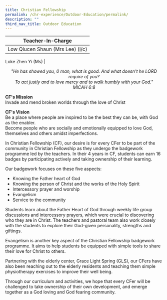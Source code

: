 ```yaml
---
title: Christian Fellowship
permalink: /chr-experience/Outdoor-Education/permalink/
description: ""
third_nav_title: Outdoor Education
---
```

| Teacher-In-Charge |
| -------- | 
| Low Qiucen Shaun (Mrs Lee) (i/c) 
Loke Zhen Yi (Ms)
|

*<center> "He has showed you, 0 man, what is good. And what doesn't he LORD require of you? <br> To act justly and to love mercy and to walk humbly with your God." <BR>
MICAH 6:8 </center>*

**CF's Mission** <br>
Invade and mend broken worlds through the love of Christ

**CF's Vision** <br>
Be a place where people are inspired to be the best they can be, with God as the enabler. <br> Become people who are socially and emotionally equipped to love God, themselves and others amidst imperfections.

In Christian Fellowship (CF), our desire is for every CFer to be part of the community in Christian Fellowship as they undergo the badgework programme led by the teachers. In their 4 years in CF, students can earn 16 badges by participating actively and taking ownership of their learning.

Our badgework focuses on these five aspects:
* Knowing the Father heart of God 
* Knowing the person of Christ and the works of the Holy Spirit
* Intercessory prayer and worship
* Evangelism
* Service to the community

Students learn about the Father Heart of God through weekly life group discussions and intercessory prayers, which were crucial to discovering who they are in Christ. The teachers and pastoral team also work closely with the students to explore their God-given personality, strengths and giftings.

Evangelism is another key aspect of the Christian Fellowship badgework programme. It aims to help students be equipped with simple tools to share their love for Christ to others. 

Partnering with the elderly center, Grace Light Spring (GLS), our CFers have also been reaching out to the elderly residents and teaching them simple physiotherapy exercises to improve their well being. 

Through our curriculum and activities, we hope that every CFer will be challenged to take ownership of their own development, and emerge together as a God loving and God fearing community.
